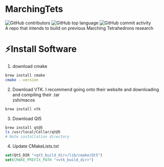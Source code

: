 # MarchingTets
![GitHub contributors](https://img.shields.io/github/contributors/Tonyy456/MarchingTets?color=09903F&style=plastic)
![GitHub top language](https://img.shields.io/github/languages/top/Tonyy456/MarchingTets?style=plastic)
![GitHub commit activity](https://img.shields.io/github/commit-activity/y/Tonyy456/MarchingTets?label=Commits)
</br>
A repo that intends to build on previous Marching Tetrahedrons research

# ⚡Install Software
1. download cmake
```sh
brew install cmake
cmake --version
```

2. Download VTK. I recommend going onto their website and downloading and compiling their .tar  
zsh/macos
```sh
brew install vtk
```

3. Download Qt5
```sh
brew install qt@5
ls /usr/local/Cellar/qt@5
# Note installation directory
```

4. Update CMakeLists.txt
```cmake
set(Qt5_DIR "<qt5_build_dir>/lib/cmake/Qt5")
set(CMAKE_PREFIX_PATH "<vtk_build_dir>")
```

